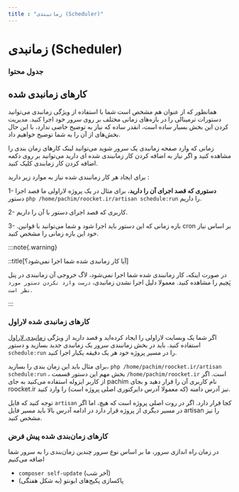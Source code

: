 ```yaml
---
title : "زمانبندی (Scheduler)"
---
```


# زمانبدی (Scheduler)

### جدول محتوا

## کارهای زمانبدی شده

همانطور که از عنوان هم مشخص است شما با استفاده از ویژگی زمانبدی می‌توانید دستورات ترمینالی را در بازه‌های زمانی مختلف بر روی سرور خود اجرا کنید.  مدیریت کردن این بخش بسیار ساده‌ است، انقدر ساده که نیاز به توضیح خاصی ندارد، با این حال بخش‌های از آن را به شما توضیح خواهیم داد.

زمانی که وارد صفحه زمانبدی یک سرور شوید می‌توانید لینک کارهای زمان بندی را مشاهده کنید و اگر نیاز به اضافه کردن کار زمانبندی شده ای دارید می‌توانید بر روی دکمه اضافه کردن کار زمابندی کلیک کنید.

برای ایجاد هر کار زمانبندی شده نیاز به موارد زیر دارید :

1- **دستوری که قصد اجرای آن را دارید**، برای مثال در یک پروژه لاراولی ما قصد اجرا دستور `php /home/pachim/roocket.ir/artisan schedule:run` را داریم.

 2- کاربری که قصد اجرای دستور با آن را داریم.

3- .بازه زمانی که این دستور باید اجرا شود و شما می‌توانید با قوانین cron بر اساس نیاز خود این بازه زمانی را مشخص کنید.


:::note{.warning}

::title[آیا کار زمانبدی شده شما اجرا نمی‌شود؟]

در صورت اینکه، کار زمانبندی شده شما اجرا نمی‌شود، لاگ خروجی آن زمانبندی در پنل پَچیم را مشاهده کنید. معمولا دلیل اجرا نشدن زمانبدی، `درست وارد نکردن دستور مورد نظر است`.

:::
### کارهای زمانبدی شده لاراول 

اگر شما یک وبسایت لاراولی را ایجاد کرده‌اید و قصد دارید از ویژگی [زمانبدی لاراول](https://laravel.com/docs/scheduling) استفاده کنید. باید در بخش زمانبندی سرور یک زمانبدی جدید بسازید و دستور `schedule:run` را در مسیر پروژه خود هر یک دقیقه یکبار اجرا کنید.

برای مثال باید این زمان بندی را بسازید، `php /home/pachim/roocket.ir/artisan schedule:run` ، بخش مهم این دستور قسمت `/home/pachim/roocket.ir` است. اگر از کاربر ایزوله استفاده می‌کنید به جای pachim نام کاربری آن را قرار دهید و بجای roocket.ir نیز آدرس دامنه‌ (که معمولا آدرس دایرکتوری اصلی پروژه است)  را وارد کنید.

توجه کنید که فایل `artisan` کجا قرار دارد. اگر در روت اصلی پروژه است که هیچ، اما اگر در مسیر دیگری از پروژه قرار دارد در ادامه آدرس بالا باید مسیر فایل artisan را نیز مشخص کنید.

### کارهای زمان‌بندی شده پیش فرض

در زمان راه اندازی سرور، ما بر اساس نوع سرور چندین زمان‌بندی را به سرور شما اضافه می‌کنیم

- `composer self-update` (آخر شب)
- پاکسازی پکیج‌های ابونتو (به شکل هفتگی)
